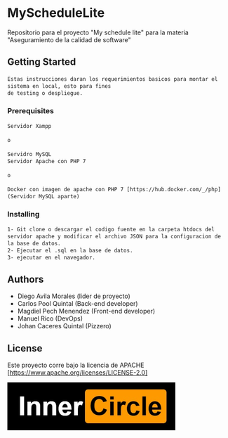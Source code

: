 # MyScheduleLite
Repositorio para el proyecto "My schedule lite" para la materia "Aseguramiento de la calidad de software"

## Getting Started

```
Estas instrucciones daran los requerimientos basicos para montar el sistema en local, esto para fines 
de testing o despliegue.
```

### Prerequisites

```
Servidor Xampp

o

Servidro MySQL
Servidor Apache con PHP 7

o

Docker con imagen de apache con PHP 7 [https://hub.docker.com/_/php]
(Servidor MySQL aparte)
```

### Installing

```
1- Git clone o descargar el codigo fuente en la carpeta htdocs del servidor apache y modificar el archivo JSON para la configuracion de la base de datos.
2- Ejecutar el .sql en la base de datos.
3- ejecutar en el navegador.
```

## Authors

* Diego Avila Morales (lider de proyecto)
* Carlos Pool Quintal (Back-end developer)
* Magdiel Pech Menendez (Front-end developer)
* Manuel Rico (DevOps)
* Johan Caceres Quintal (Pizzero)

## License
Este proyecto corre bajo la licencia de APACHE [https://www.apache.org/licenses/LICENSE-2.0]

![alt text](https://github.com/DiegoAvmor/MyScheduleLite/blob/master/TeamLogo.jpeg "Logo")

